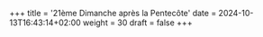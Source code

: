 +++
title = '21ème Dimanche après la Pentecôte'
date = 2024-10-13T16:43:14+02:00
weight = 30
draft = false
+++
